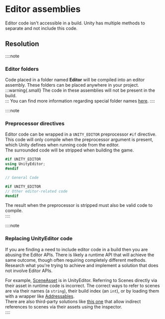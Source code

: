 # Editor assemblies
Editor code isn't accessible in a build. Unity has multiple methods to separate and not include this code.

## Resolution
::::note
### Editor folders
Code placed in a folder named **Editor** will be compiled into an editor assembly. These folders can be placed anywhere in your project.  
:::warning{.small}
The code in these assemblies will not be present in the build.  
:::
You can find more information regarding special folder names [here](https://docs.unity3d.com/Manual/SpecialFolders.html).
::::

::::note
### Preprocessor directives
Editor code can be wrapped in a `UNITY_EDITOR` preprocessor `#if` directive.  
This code will only compile when the preprocessor argument is present, which Unity defines when running code from the editor.  
The surrounded code will be stripped when building the game.

```csharp
#if UNITY_EDITOR
using UnityEditor;
#endif

// General Code

#if UNITY_EDITOR
// Other editor-related code
#endif
```

The result when the preprocessor is stripped must also be valid code to compile.  
::::

::::note
### Replacing UnityEditor code
If you are finding a need to include editor code in a build then you are abusing the Editor APIs. There is likely a runtime API that will achieve the same outcome, though often requiring completely different methods. Research what you're trying to achieve and implement a solution that does not involve Editor APIs.  

For example, [SceneAsset](https://docs.unity3d.com/ScriptReference/SceneAsset.html) is in UnityEditor. Referring to Scenes directly via their asset in runtime code is incorrect. The correct ways to refer to scenes are via their names (a `string`), their build index (an `int`), or by loading them with a wrapper like [Addressables](https://docs.unity3d.com/Packages/com.unity.addressables@latest/index.html?subfolder=/manual/LoadSceneAsync.html).  
There are also third-party solutions like [this one](https://github.com/starikcetin/Eflatun.SceneReference) that allow indirect references to scenes via their assets using the inspector.  
::::
